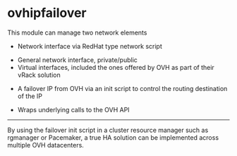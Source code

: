 # ovhipfailover #

This module can manage two network elements
+ Network interface via RedHat type network script
- General network interface, private/public
- Virtual interfaces, included the ones offered by OVH as part of their vRack solution
+ A failover IP from OVH via an init script to control the routing destination of the IP
- Wraps underlying calls to the OVH API

-------

By using the failover init script in a cluster resource manager such as rgmanager or Pacemaker, a true HA solution can be implemented across multiple OVH datacenters.

